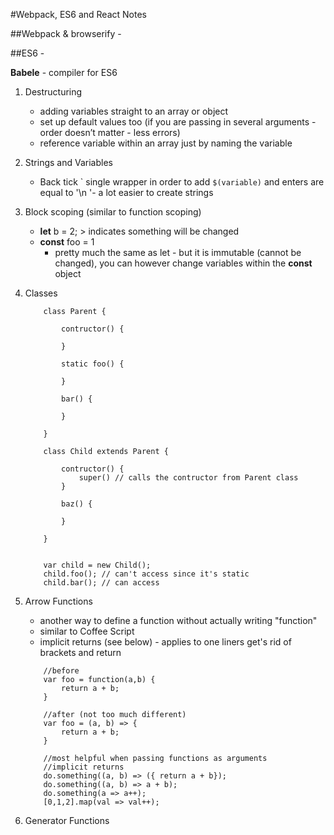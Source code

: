 #Webpack, ES6 and React Notes

##Webpack & browserify - 

##ES6 -

**Babele** - compiler for ES6 

1. Destructuring 
	- adding variables straight to an array or object
	- set up default values too (if you are passing in several arguments - order doesn’t matter - less errors)
	- reference variable within an array just by naming the variable
2. Strings and Variables 
	- Back tick ` single wrapper in order to add ``$(variable)`` and enters are equal to '\n '- a lot easier to create strings
3. Block scoping (similar to function scoping) 
	- **let** b = 2; > indicates something will be changed
	- **const** foo = 1 
		- pretty much the same as let - but it is immutable (cannot be changed), you can however change variables within the **const** object 
4. Classes
	```
		class Parent {

			contructor() {

			}

			static foo() {

			}

			bar() {

			}

		}

		class Child extends Parent {

			contructor() {
				super() // calls the contructor from Parent class
			}

			baz() {

			}

		}


		var child = new Child();
		child.foo(); // can't access since it's static
		child.bar(); // can access
	```
5. Arrow Functions
	- another way to define a function without actually writing "function"
	- similar to Coffee Script 
	- implicit returns (see below) - applies to one liners get's rid of brackets and return

	```
		//before
		var foo = function(a,b) {
			return a + b;
		}

		//after (not too much different)
		var foo = (a, b) => {
			return a + b;
		}

		//most helpful when passing functions as arguments
		//implicit returns
		do.something((a, b) => ({ return a + b});
		do.something((a, b) => a + b);
		do.something(a => a++);
		[0,1,2].map(val => val++);
	```

6. Generator Functions




